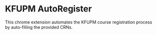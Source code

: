 # KFUPM AutoRegister

This chrome extension automates the KFUPM course registration process by auto-filling the provided CRNs.
